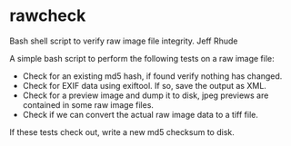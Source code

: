 # rawcheck
Bash shell script to verify raw image file integrity.
Jeff Rhude

A simple bash script to perform the following tests on a raw image file:
- Check for an existing md5 hash, if found verify nothing has changed.
- Check for EXIF data using exiftool. If so, save the output as XML.
- Check for a preview image and dump it to disk, jpeg previews are contained in some raw image files.
- Check if we can convert the actual raw image data to a tiff file.

If these tests check out, write a new md5 checksum to disk.
